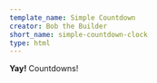 ```yaml
---
template_name: Simple Countdown
creator: Bob the Builder
short_name: simple-countdown-clock
type: html
---
```


**Yay!** Countdowns!
